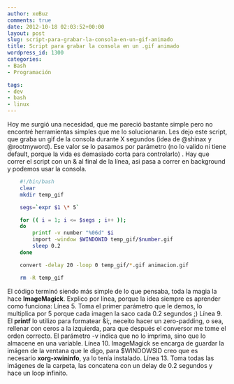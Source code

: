 ```yaml
---
author: xeBuz
comments: true
date: 2012-10-18 02:03:52+00:00
layout: post
slug: script-para-grabar-la-consola-en-un-gif-animado
title: Script para grabar la consola en un .gif animado
wordpress_id: 1300
categories:
- Bash
- Programación

tags:
- dev
- bash
- linux
---
```


Hoy me surgió una necesidad, que me pareció bastante simple pero no encontré herramientas simples que me lo solucionaran. Les dejo este script, que graba un gif de la consola durante X segundos (idea de @shinax y @rootmyword). Ese valor se lo pasamos por parámetro (no lo valido ni tiene default, porque la vida es demasiado corta para controlarlo) . Hay que correr el script con un & al final de la línea, asi pasa a correr en background y podemos usar la consola.


```bash
    #!/bin/bash
    clear
    mkdir temp_gif

    segs=`expr $1 \* 5`

    for (( i = 1; i <= $segs ; i++ ));
    do
        printf -v number "%06d" $i
        import -window $WINDOWID temp_gif/$number.gif
        sleep 0.2
    done

    convert -delay 20 -loop 0 temp_gif/*.gif animacion.gif

    rm -R temp_gif
```


El código terminó siendo más simple de lo que pensaba, toda la magia la hace **ImageMagick**. Explico por línea, porque la idea siempre es aprender como funciona:
Línea 5. Toma el primer parámetro que le demos, lo multiplica por 5 porque cada imagen la saco cada 0.2 segundos ;)
Línea 9. El **printf** lo utilizo para formatear &i;, neceito hacer un zero-padding, o sea, rellenar con ceros a la izquierda, para que después el conversor me tome el orden correcto. El parámetro -v indica que no lo imprima, sino que lo almacene en una variable.
Línea 10. ImageMagick se encarga de guardar la imágen de la ventana que le digo, para $WINDOWSID creo que es necesario **xorg-xwininfo**, ya lo tenía instalado.
Línea 13. Toma todas las imágenes de la carpeta, las concatena con un delay de 0.2 segundos y hace un loop infinito.
